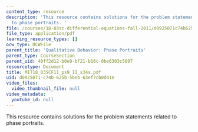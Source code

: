 ```yaml
---
content_type: resource
description: 'This resource contains solutions for the problem statements related
  to phase portraits. '
file: /courses/18-03sc-differential-equations-fall-2011/d0925071c74b625b5beb63ef7cb0d41e_MIT18_03SCF11_ps9_II_s34s.pdf
file_type: application/pdf
learning_resource_types: []
ocw_type: OCWFile
parent_title: 'Qualitative Behavior: Phase Portraits'
parent_type: CourseSection
parent_uid: 40ff2d12-b0e9-bf21-b16c-0be6303c5897
resourcetype: Document
title: MIT18_03SCF11_ps9_II_s34s.pdf
uid: d0925071-c74b-625b-5beb-63ef7cb0d41e
video_files:
  video_thumbnail_file: null
video_metadata:
  youtube_id: null
---
```

This resource contains solutions for the problem statements related to phase portraits. 

